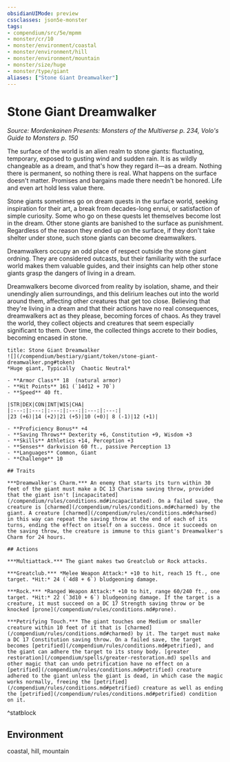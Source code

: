 ```yaml
---
obsidianUIMode: preview
cssclasses: json5e-monster
tags:
- compendium/src/5e/mpmm
- monster/cr/10
- monster/environment/coastal
- monster/environment/hill
- monster/environment/mountain
- monster/size/huge
- monster/type/giant
aliases: ["Stone Giant Dreamwalker"]
---
```

# Stone Giant Dreamwalker
*Source: Mordenkainen Presents: Monsters of the Multiverse p. 234, Volo's Guide to Monsters p. 150*  

The surface of the world is an alien realm to stone giants: fluctuating, temporary, exposed to gusting wind and sudden rain. It is as wildly changeable as a dream, and that's how they regard it—as a dream. Nothing there is permanent, so nothing there is real. What happens on the surface doesn't matter. Promises and bargains made there needn't be honored. Life and even art hold less value there.

Stone giants sometimes go on dream quests in the surface world, seeking inspiration for their art, a break from decades-long ennui, or satisfaction of simple curiosity. Some who go on these quests let themselves become lost in the dream. Other stone giants are banished to the surface as punishment. Regardless of the reason they ended up on the surface, if they don't take shelter under stone, such stone giants can become dreamwalkers.

Dreamwalkers occupy an odd place of respect outside the stone giant ordning. They are considered outcasts, but their familiarity with the surface world makes them valuable guides, and their insights can help other stone giants grasp the dangers of living in a dream.

Dreamwalkers become divorced from reality by isolation, shame, and their unendingly alien surroundings, and this delirium leaches out into the world around them, affecting other creatures that get too close. Believing that they're living in a dream and that their actions have no real consequences, dreamwalkers act as they please, becoming forces of chaos. As they travel the world, they collect objects and creatures that seem especially significant to them. Over time, the collected things accrete to their bodies, becoming encased in stone.

```ad-statblock
title: Stone Giant Dreamwalker
![](/compendium/bestiary/giant/token/stone-giant-dreamwalker.png#token)
*Huge giant, Typically  Chaotic Neutral*

- **Armor Class** 18  (natural armor)
- **Hit Points** 161 (`14d12 + 70`)
- **Speed** 40 ft.

|STR|DEX|CON|INT|WIS|CHA|
|:---:|:---:|:---:|:---:|:---:|:---:|
|23 (+6)|14 (+2)|21 (+5)|10 (+0)| 8 (-1)|12 (+1)|

- **Proficiency Bonus** +4
- **Saving Throws** Dexterity +6, Constitution +9, Wisdom +3
- **Skills** Athletics +14, Perception +3
- **Senses** darkvision 60 ft., passive Perception 13
- **Languages** Common, Giant
- **Challenge** 10

## Traits

***Dreamwalker's Charm.*** An enemy that starts its turn within 30 feet of the giant must make a DC 13 Charisma saving throw, provided that the giant isn't [incapacitated](/compendium/rules/conditions.md#incapacitated). On a failed save, the creature is [charmed](/compendium/rules/conditions.md#charmed) by the giant. A creature [charmed](/compendium/rules/conditions.md#charmed) in this way can repeat the saving throw at the end of each of its turns, ending the effect on itself on a success. Once it succeeds on the saving throw, the creature is immune to this giant's Dreamwalker's Charm for 24 hours.

## Actions

***Multiattack.*** The giant makes two Greatclub or Rock attacks.

***Greatclub.*** *Melee Weapon Attack:* +10 to hit, reach 15 ft., one target. *Hit:* 24 (`4d8 + 6`) bludgeoning damage.

***Rock.*** *Ranged Weapon Attack:* +10 to hit, range 60/240 ft., one target. *Hit:* 22 (`3d10 + 6`) bludgeoning damage. If the target is a creature, it must succeed on a DC 17 Strength saving throw or be knocked [prone](/compendium/rules/conditions.md#prone).

***Petrifying Touch.*** The giant touches one Medium or smaller creature within 10 feet of it that is [charmed](/compendium/rules/conditions.md#charmed) by it. The target must make a DC 17 Constitution saving throw. On a failed save, the target becomes [petrified](/compendium/rules/conditions.md#petrified), and the giant can adhere the target to its stony body. [greater restoration](/compendium/spells/greater-restoration.md) spells and other magic that can undo petrification have no effect on a [petrified](/compendium/rules/conditions.md#petrified) creature adhered to the giant unless the giant is dead, in which case the magic works normally, freeing the [petrified](/compendium/rules/conditions.md#petrified) creature as well as ending the [petrified](/compendium/rules/conditions.md#petrified) condition on it.
```
^statblock

## Environment

coastal, hill, mountain